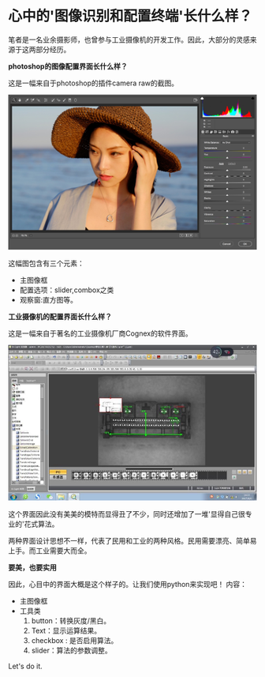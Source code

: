 # 心中的'图像识别和配置终端'长什么样？

笔者是一名业余摄影师，也曾参与工业摄像机的开发工作。因此，大部分的灵感来源于这两部分经历。

**photoshop的图像配置界面长什么样？**


这是一幅来自于photoshop的插件camera raw的截图。

![alex](https://github.com/AppliedAIGroup/BOFO/raw/master/Devlog/testraw.jpg)

这幅图包含有三个元素：
- 主图像框
- 配置选项：slider,combox之类
- 观察窗:直方图等。

**工业摄像机的配置界面长什么样？**

这是一幅来自于著名的工业摄像机厂商Cognex的软件界面。

![alex](https://github.com/AppliedAIGroup/BOFO/raw/master/Devlog/testcognex.JPG)

这个界面因此没有美美的模特而显得丑了不少，同时还增加了一堆'显得自己很专业的'花式算法。

两种界面设计思想不一样，代表了民用和工业的两种风格。民用需要漂亮、简单易上手。而工业需要大而全。

**要美，也要实用**

因此，心目中的界面大概是这个样子的。让我们使用python来实现吧！
内容：
- 主图像框
- 工具类
  1. button：转换灰度/黑白。
  2. Text：显示运算结果。
  3. checkbox : 是否启用算法。
  4. slider：算法的参数调整。

Let's do it.


